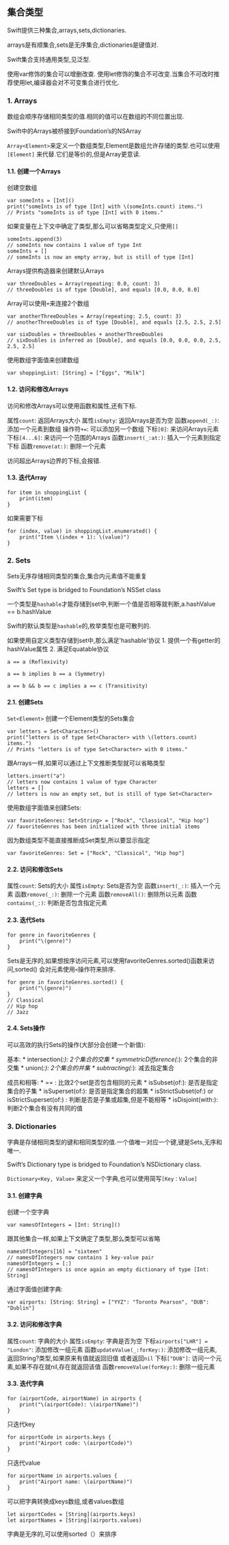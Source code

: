 ## 集合类型
Swift提供三种集合,arrays,sets,dictionaries.

arrays是有顺集合,sets是无序集合,dictionaries是键值对.

Swift集合支持通用类型,见泛型.

使用var修饰的集合可以增删改查.
使用let修饰的集合不可改变.当集合不可改时推荐使用let,编译器会对不可变集合进行优化.

### 1. Arrays
数组会顺序存储相同类型的值.相同的值可以在数组的不同位置出现.

Swift中的Arrays被桥接到Foundation’s的NSArray

`Array<Element>`来定义一个数组类型,Element是数组允许存储的类型.也可以使用`[Element]`
 来代替.它们是等价的,但是Array<Element>更意读.

#### 1.1. 创建一个Arrays

创建空数组

	var someInts = [Int]()
	print("someInts is of type [Int] with \(someInts.count) items.")
	// Prints "someInts is of type [Int] with 0 items."

如果变量在上下文中确定了类型,那么可以省略类型定义,只使用`[]`

	someInts.append(3)
	// someInts now contains 1 value of type Int
	someInts = []
	// someInts is now an empty array, but is still of type [Int]

Arrays提供构造器来创建默认Arrays

	var threeDoubles = Array(repeating: 0.0, count: 3)
	// threeDoubles is of type [Double], and equals [0.0, 0.0, 0.0]

Array可以使用`+`来连接2个数组

	var anotherThreeDoubles = Array(repeating: 2.5, count: 3)
	// anotherThreeDoubles is of type [Double], and equals [2.5, 2.5, 2.5]
 
	var sixDoubles = threeDoubles + anotherThreeDoubles
	// sixDoubles is inferred as [Double], and equals [0.0, 0.0, 0.0, 2.5, 2.5, 2.5]

使用数组字面值来创建数组

	var shoppingList: [String] = ["Eggs", "Milk"]

#### 1.2. 访问和修改Arrays
访问和修改Arrays可以使用函数和属性,还有下标.

属性`count`: 返回Arrays大小
属性`isEmpty`: 返回Arrays是否为空
函数`append(_:)`: 添加一个元素到数组
操作符`+=`: 可以添加另一个数组
下标`[0]`: 来访问Arrays元素
下标`[4...6]`: 来访问一个范围的Arrays
函数`insert(_:at:)`: 插入一个元素到指定下标
函数`remove(at:)`: 删除一个元素

访问超出Arrays边界的下标,会报错.

#### 1.3. 迭代Array

	for item in shoppingList {
		print(item)
	}

如果需要下标

	for (index, value) in shoppingList.enumerated() {
		print("Item \(index + 1): \(value)")
	}

### 2. Sets
Sets无序存储相同类型的集合,集合内元素值不能重复

Swift’s Set type is bridged to Foundation’s NSSet class

一个类型是`hashable`才能存储到set中,判断一个值是否相等就判断,a.hashValue == b.hashValue

Swift的默认类型是`hashable`的,枚举类型也是可散列的.

如果使用自定义类型存储到set中,那么满足'hashable'协议
	1. 提供一个有getter的hashValue属性
	2. 满足Equatable协议

	a == a (Reflexivity)

	a == b implies b == a (Symmetry)

	a == b && b == c implies a == c (Transitivity)

#### 2.1. 创建Sets
`Set<Element>` 创建一个Element类型的Sets集合

	var letters = Set<Character>()
	print("letters is of type Set<Character> with \(letters.count) items.")
	// Prints "letters is of type Set<Character> with 0 items."

跟Arrays一样,如果可以通过上下文推断类型就可以省略类型

	letters.insert("a")
	// letters now contains 1 value of type Character
	letters = []
	// letters is now an empty set, but is still of type Set<Character>

使用数组字面值来创建Sets:

	var favoriteGenres: Set<String> = ["Rock", "Classical", "Hip hop"]
	// favoriteGenres has been initialized with three initial items
因为数组类型不能直接推断成Set类型,所以要显示指定

	var favoriteGenres: Set = ["Rock", "Classical", "Hip hop"]

#### 2.2. 访问和修改Sets
属性`count`: Sets的大小
属性`isEmpty`: Sets是否为空
函数`insert(_:)`: 插入一个元素
函数`remove(_:)`: 删除一个元素
函数`removeAll()`: 删除所以元素
函数`contains(_:)`: 判断是否包含指定元素

#### 2.3. 迭代Sets

	for genre in favoriteGenres {
		print("\(genre)")
	}

Sets是无序的,如果想按序访问元素,可以使用favoriteGenres.sorted()函数来访问,sorted()
会对元素使用`<`操作符来排序.

	for genre in favoriteGenres.sorted() {
		print("\(genre)")
	}
	// Classical
	// Hip hop
	// Jazz

#### 2.4. Sets操作
可以高效的执行Sets的操作(大部分会创建一个新值):

基本:
	* intersection(_:): 2个集合的交集
	* symmetricDifference(_:): 2个集合的非交集
	* union(_:): 2个集合的并集
	* subtracting(_:): 减去指定集合

成员和相等:
	* == : 比效2个set是否包含相同的元素
	* isSubset(of:): 是否是指定集合的子集
	* isSuperset(of:): 是否是指定集合的超集
	* isStrictSubset(of:) or isStrictSuperset(of:) : 判断是否是子集或超集,但是不能相等
	* isDisjoint(with:): 判断2个集合有没有共同的值

### 3. Dictionaries
字典是存储相同类型的键和相同类型的值.一个值唯一对应一个键,键是Sets,无序和唯一.

Swift’s Dictionary type is bridged to Foundation’s NSDictionary class.

`Dictionary<Key, Value>` 来定义一个字典,也可以使用简写`[Key：Value]`

#### 3.1. 创建字典
创建一个空字典

	var namesOfIntegers = [Int: String]()

跟其他集合一样,如果上下文确定了类型,那么类型可以省略
	
	namesOfIntegers[16] = "sixteen"
	// namesOfIntegers now contains 1 key-value pair
	namesOfIntegers = [:]
	// namesOfIntegers is once again an empty dictionary of type [Int: String]

通过字面值创建字典:

	var airports: [String: String] = ["YYZ": "Toronto Pearson", "DUB": "Dublin"]

#### 3.2. 访问和修改字典

属性`count`: 字典的大小
属性`isEmpty`: 字典是否为空
下标`airports["LHR"] = "London"`: 添加修改一组元素
函数`updateValue(_:forKey:)`: 添加修改一组元素,返回String?类型,如果原来有值就返回旧值
	或者返回`nil`
下标`["DUB"]`: 访问一个元素,如果不存在就nil,存在就返回该值
函数`removeValue(forKey:)`: 删除一组元素

#### 3.3. 迭代字典

	for (airportCode, airportName) in airports {
		print("\(airportCode): \(airportName)")
	}

只迭代key

	for airportCode in airports.keys {
		print("Airport code: \(airportCode)")
	}

只迭代value

	for airportName in airports.values {
		print("Airport name: \(airportName)")
	}

可以把字典转换成keys数组,或者values数组

	let airportCodes = [String](airports.keys)
	let airportNames = [String](airports.values)

字典是无序的,可以使用sorted（）来排序

